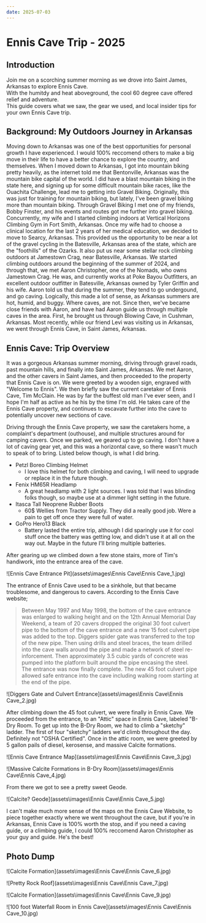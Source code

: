 ```yaml
---
date: 2025-07-03
---
```


# Ennis Cave Trip - 2025

## Introduction
Join me on a scorching summer morning as we drove into Saint James, Arkansas to explore Ennis Cave.  
With the humitdy and heat aboveground, the cool 60 degree cave offered relief and adventure.  
This guide covers what we saw, the gear we used, and local insider tips for your own Ennis Cave trip.

## Background: My Outdoors Journey in Arkansas

Moving down to Arkansas was one of the best opportunities for personal growth I have experienced.  I would 100% reccomend others to make a big move in their life to have a better chance to explore the country, and themselves. When I moved down to Arkansas, I got into mountain biking pretty heavily, as the internet told me that Bentonville, Arkansas was the mountain bike capital of the world. I did have a blast mountain biking in the state here, and signing up for some difficult mountain bike races, like the Ouachita Challenge, lead me to getting into Gravel Biking.  Originally, this was just for training for mountain biking, but lately, I've been gravel biking more than mountain biking.  Through Gravel Biking I met one of my friends, Bobby Finster, and his events and routes got me further into gravel biking. Concurrently, my wife and I started climbing indoors at Vertical Horizons Climbing Gym in Fort Smith, Arkansas. Once my wife had to choose a clinical location for the last 2 years of her medical education, we decided to move to Searcy, Arkansas.  This provided us the opportunity to be near a lot of the gravel cycling in the Batesville, Arkansas area of the state, which are the "foothills" of the Ozarks.  It also put us near some stellar rock climbing outdoors at Jamestown Crag, near Batesville, Arkansas. We started climbing outdoors around the beginning of the summer of 2024, and through that, we met Aaron Christopher, one of the Nomads, who owns Jamestown Crag. He was, and currently works at Poke Bayou Outfitters, an excellent outdoor outfitter in Batesville, Arkansas owned by Tyler Griffin and his wife. Aaron told us that during the summer, they tend to go undergound, and go caving. Logically, this made a lot of sense, as Arkansas summers are hot, humid, and buggy. Where caves, are not. Since then, we've became close friends with Aaron, and have had Aaron guide us through multiple caves in the area.  First, he brought us through Blowing Cave, in Cushman, Arkansas.  Most recently, while our friend Levi was visiting us in Arkansas, we went through Ennis Cave, in Saint James, Arkansas.

## Ennis Cave: Trip Overview

 It was a gorgeous Arkansas summer morning, driving through gravel roads, past mountain hills, and finally into Saint James, Arkansas. We met Aaron, and the other cavers in Saint James, and then proceeded to the property that Ennis Cave is on. We were greeted by a wooden sign, engraved with "Welcome to Ennis". We then briefly saw the current caretaker of Ennis Cave, Tim McClain.  He was by far the buffest old man I've ever seen, and I hope I'm half as active as he his by the time I'm old. He takes care of the Ennis Cave property, and continues to escavate further into the cave to potentially uncover new sections of cave. 

 Driving through the Ennis Cave property, we saw the caretakers home, a complaint's department (outhouse), and multiple structures around for camping cavers. Once we parked, we geared up to go caving.  I don't have a lot of caving gear yet, and this was a horizontal cave, so there wasn't much to speak of to bring.  Listed below though, is what I did bring.

- Petzl Boreo Climbing Helmet
  - I love this helmet for both climbing and caving, I will need to upgrade or replace it in the future though.
- Fenix HM65R Headlamp
  - A great headlamp with 2 light sources. I was told that I was blinding folks though, so maybe use at a dimmer light setting in the future.
- Itasca Tall Neoprene Rubber Boots
  - 60$ Wellies from Tractor Supply. They did a really good job.  Were a pain to get off once they were full of water.
- GoPro Hero13 Black
  - Battery lasted the entire trip, although I did sparingly use it for cool stuff once the battery was getting low, and didn't use it at all on the way out.  Maybe in the future I'll bring multiple batteries.

After gearing up we climbed down a few stone stairs, more of Tim's handiwork, into the entrance area of the cave.

![Ennis Cave Entrance Pit](assets\images\Ennis Cave\Ennis Cave_1.jpg)

The entrance of Ennis Cave used to be a sinkhole, but that became troublesome, and dangerous to cavers. According to the Ennis Cave website;

>Between May 1997 and May 1998, the bottom of the cave entrance was enlarged to walking height  and on the 12th Annual Memorial Day Weekend, a team of 20 cavers dropped the original 30 foot culvert pipe to the bottom of the cave entrance and a new 15 foot culvert pipe was added to the top. Diggers spider gate was transferred to the top of the new pipe. Then using drills and steel braces, the team drilled into the cave walls around the pipe and made a network of steel re-inforcement. Then approximately 3.5 cubic yards of concrete was pumped into the platform built around the pipe encasing the steel. The entrance was now finally complete. The new 45 foot culvert pipe allowed safe entrance into the cave including walking room starting at the end of the pipe.

![Diggers Gate and Culvert Entrance](assets\images\Ennis Cave\Ennis Cave_2.jpg)

After climbing down the 45 foot culvert, we were finally in Ennis Cave.  We proceeded from the entrance, to an "Attic" space in Ennis Cave, labeled "B-Dry Room. To get up into the B-Dry Room, we had to climb a "sketchy" ladder.  The first of four "sketchy" ladders we'd climb throughout the day. Definitely not "OSHA Certified".  Once in the attic room, we were greeted by 5 gallon pails of diesel, kerosense, and massive Calcite formations.

![Ennis Cave Entrance Map](assets\images\Ennis Cave\Ennis Cave_3.jpg)

![Massive Calcite Formations in B-Dry Room](assets\images\Ennis Cave\Ennis Cave_4.jpg)

From there we got to see a pretty sweet Geode.

![Calcite? Geode](assets\images\Ennis Cave\Ennis Cave_5.jpg)

I can't make much more sense of the maps on the Ennis Cave Website, to piece together exactly where we went throughout the cave, but if you're in Arkansas, Ennis Cave is 100% worth the stop, and if you need a caving guide, or a climbing guide, I could 100% reccomend Aaron Christopher as your guy and guide.  He's the best!

## Photo Dump

![Calcite Formation](assets\images\Ennis Cave\Ennis Cave_6.jpg)

![Pretty Rock Roof](assets\images\Ennis Cave\Ennis Cave_7.jpg)

![Calcite Formation](assets\images\Ennis Cave\Ennis Cave_9.jpg)

![100 foot Waterfall Room in Ennis Cave](assets\images\Ennis Cave\Ennis Cave_10.jpg)